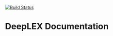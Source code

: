 [![Build Status](https://travis-ci.org/deeplexR/doc.svg?branch=master)](https://travis-ci.org/deeplexR/doc)

# DeepLEX Documentation